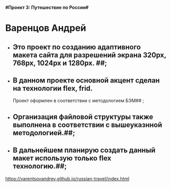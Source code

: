 **#Проект 3: Путешествие по России#**

# Варенцов Андрей

- ## Это проект по созданию адаптивного макета сайта для разрешений экрана 320px, 768px, 1024px и 1280px. ##;

- ## В данном проекте основной акцент сделан на технологии flex, frid.
  Проект оформлен в соответствии с методологием БЭМ## ;
- ## Организация файловой структуры также выполнена в соответствии с вышеуказнной методологией.##;

- ## В дальнейшем планирую создать данный макет использую только flex технологию.##;

<https://varentsovandrey.github.io/russian-travel/index.html>
